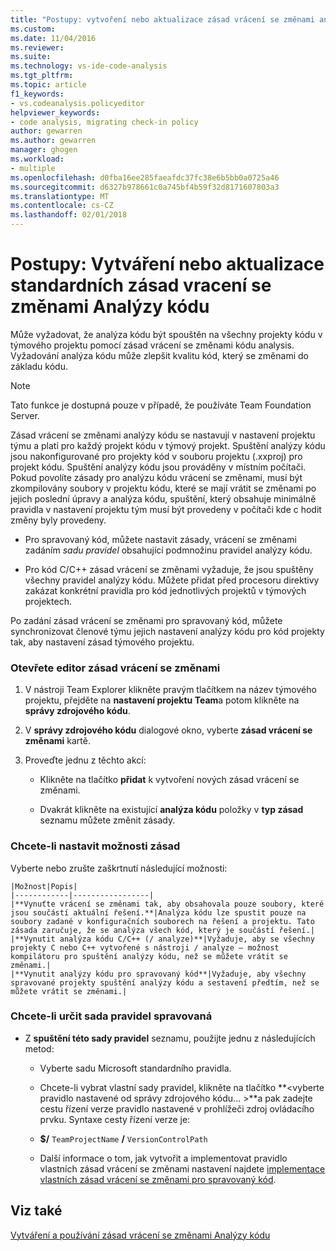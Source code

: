 ```yaml
---
title: "Postupy: vytvoření nebo aktualizace zásad vrácení se změnami analýzy kódu standardní | Microsoft Docs"
ms.custom: 
ms.date: 11/04/2016
ms.reviewer: 
ms.suite: 
ms.technology: vs-ide-code-analysis
ms.tgt_pltfrm: 
ms.topic: article
f1_keywords:
- vs.codeanalysis.policyeditor
helpviewer_keywords:
- code analysis, migrating check-in policy
author: gewarren
ms.author: gewarren
manager: ghogen
ms.workload:
- multiple
ms.openlocfilehash: d0fba16ee285faeafdc37fc38e6b5bb0a0725a46
ms.sourcegitcommit: d6327b978661c0a745bf4b59f32d8171607803a3
ms.translationtype: MT
ms.contentlocale: cs-CZ
ms.lasthandoff: 02/01/2018
---
```

# <a name="how-to-create-or-update-standard-code-analysis-check-in-policies"></a>Postupy: Vytváření nebo aktualizace standardních zásad vracení se změnami Analýzy kódu

Může vyžadovat, že analýza kódu být spouštěn na všechny projekty kódu v týmového projektu pomocí zásad vrácení se změnami kódu analysis. Vyžadování analýza kódu může zlepšit kvalitu kód, který se změnami do základu kódu.

> [!NOTE]
> Tato funkce je dostupná pouze v případě, že používáte Team Foundation Server.

Zásad vrácení se změnami analýzy kódu se nastavují v nastavení projektu týmu a platí pro každý projekt kódu v týmový projekt. Spuštění analýzy kódu jsou nakonfigurované pro projekty kód v souboru projektu (.xxproj) pro projekt kódu. Spuštění analýzy kódu jsou prováděny v místním počítači. Pokud povolíte zásady pro analýzu kódu vrácení se změnami, musí být zkompilovány soubory v projektu kódu, které se mají vrátit se změnami po jejich poslední úpravy a analýza kódu, spuštění, který obsahuje minimálně pravidla v nastavení projektu tým musí být provedeny v počítači kde c hodit změny byly provedeny.

- Pro spravovaný kód, můžete nastavit zásady, vrácení se změnami zadáním *sadu pravidel* obsahující podmnožinu pravidel analýzy kódu.

- Pro kód C/C++ zásad vrácení se změnami vyžaduje, že jsou spuštěny všechny pravidel analýzy kódu. Můžete přidat před procesoru direktivy zakázat konkrétní pravidla pro kód jednotlivých projektů v týmových projektech.

Po zadání zásad vrácení se změnami pro spravovaný kód, můžete synchronizovat členové týmu jejich nastavení analýzy kódu pro kód projekty tak, aby nastavení zásad týmového projektu.

### <a name="to-open-the-check-in-policy-editor"></a>Otevřete editor zásad vrácení se změnami

1. V nástroji Team Explorer klikněte pravým tlačítkem na název týmového projektu, přejděte na **nastavení projektu Team**a potom klikněte na **správy zdrojového kódu**.

1. V **správy zdrojového kódu** dialogové okno, vyberte **zásad vrácení se změnami** kartě.

1. Proveďte jednu z těchto akcí:

    - Klikněte na tlačítko **přidat** k vytvoření nových zásad vrácení se změnami.

    - Dvakrát klikněte na existující **analýza kódu** položky v **typ zásad** seznamu můžete změnit zásady.

### <a name="to-set-policy-options"></a>Chcete-li nastavit možnosti zásad

Vyberte nebo zrušte zaškrtnutí následující možnosti:

    |Možnost|Popis|  
    |------------|-----------------|  
    |**Vynuťte vrácení se změnami tak, aby obsahovala pouze soubory, které jsou součástí aktuální řešení.**|Analýza kódu lze spustit pouze na soubory zadané v konfiguračních souborech na řešení a projektu. Tato zásada zaručuje, že se analýza všech kód, který je součástí řešení.|  
    |**Vynutit analýza kódu C/C++ (/ analyze)**|Vyžaduje, aby se všechny projekty C nebo C++ vytvořené s nástroji / analyze – možnost kompilátoru pro spuštění analýzy kódu, než se můžete vrátit se změnami.|  
    |**Vynutit analýzy kódu pro spravovaný kód**|Vyžaduje, aby všechny spravované projekty spuštění analýzy kódu a sestavení předtím, než se můžete vrátit se změnami.|

### <a name="to-specify-a-managed-rule-set"></a>Chcete-li určit sada pravidel spravovaná

- Z **spuštění této sady pravidel** seznamu, použijte jednu z následujících metod:

    - Vyberte sadu Microsoft standardního pravidla.

    - Chcete-li vybrat vlastní sady pravidel, klikněte na tlačítko  **\<vyberte pravidlo nastavené od správy zdrojového kódu... >**a pak zadejte cestu řízení verze pravidlo nastavené v prohlížeči zdroj ovládacího prvku. Syntaxe cesty řízení verze je:

    - **$/** `TeamProjectName` **/** `VersionControlPath`

    - Další informace o tom, jak vytvořit a implementovat pravidlo vlastních zásad vrácení se změnami nastavení najdete [implementace vlastních zásad vrácení se změnami pro spravovaný kód](../code-quality/implementing-custom-code-analysis-check-in-policies-for-managed-code.md).

## <a name="see-also"></a>Viz také

[Vytváření a používání zásad vrácení se změnami Analýzy kódu](../code-quality/creating-and-using-code-analysis-check-in-policies.md)